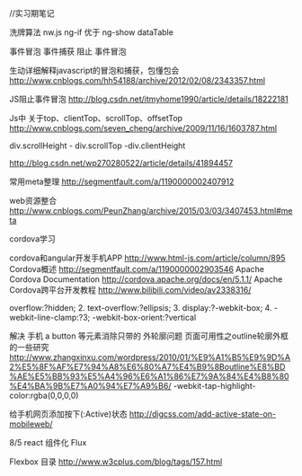 //实习期笔记

洗牌算法
nw.js
ng-if 优于 ng-show
dataTable


事件冒泡 事件捕获  阻止 事件冒泡

生动详细解释javascript的冒泡和捕获，包懂包会
http://www.cnblogs.com/hh54188/archive/2012/02/08/2343357.html

JS阻止事件冒泡
http://blog.csdn.net/itmyhome1990/article/details/18222181

Js中 关于top、clientTop、scrollTop、offsetTop
http://www.cnblogs.com/seven_cheng/archive/2009/11/16/1603787.html

div.scrollHeight - div.scrollTop -div.clientHeight


http://blog.csdn.net/wp270280522/article/details/41894457

常用meta整理
http://segmentfault.com/a/1190000002407912

web资源整合
http://www.cnblogs.com/PeunZhang/archive/2015/03/03/3407453.html#meta


cordova学习

cordova和angular开发手机APP
http://www.html-js.com/article/column/895
Cordova概述
http://segmentfault.com/a/1190000002903546
Apache Cordova Documentation
http://cordova.apache.org/docs/en/5.1.1/
Apache Cordova跨平台开发教程
http://www.bilibili.com/video/av2338316/

overflow:?hidden;
2. text-overflow:?ellipsis;
3. display:?-webkit-box;
4. -webkit-line-clamp:?3;
-webkit-box-orient:?vertical

解决 手机 a button 等元素消除只带的 外轮廓问题
页面可用性之outline轮廓外框的一些研究
http://www.zhangxinxu.com/wordpress/2010/01/%E9%A1%B5%E9%9D%A2%E5%8F%AF%E7%94%A8%E6%80%A7%E4%B9%8Boutline%E8%BD%AE%E5%BB%93%E5%A4%96%E6%A1%86%E7%9A%84%E4%B8%80%E4%BA%9B%E7%A0%94%E7%A9%B6/
-webkit-tap-highlight-color:rgba(0,0,0,0)

给手机网页添加按下(:Active)状态
http://digcss.com/add-active-state-on-mobileweb/


8/5  react
组件化
Flux

Flexbox 目录
http://www.w3cplus.com/blog/tags/157.html
